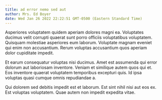 ```yaml
---
title: ad error nemo sed aut
author: Mrs. Ed Boyer
date: Wed Jan 26 2022 22:22:51 GMT-0500 (Eastern Standard Time)
---
```

Asperiores voluptatem quidem aperiam dolores magni ea. Voluptates ducimus velit corrupti quaerat sunt porro officiis voluptatibus voluptatem. Quisquam molestiae asperiores eum laborum. Voluptate magnam eveniet qui enim non accusantium. Rerum voluptas accusantium quos aperiam dolor cupiditate impedit.

 Et earum consequatur voluptas nisi ducimus. Amet est assumenda qui error dolorum aut laboriosam inventore. Veniam et similique autem quos qui et. Eos inventore quaerat voluptatem temporibus excepturi quis. Id ipsa voluptas quasi cumque omnis repudiandae a.

 Qui dolorem sed debitis impedit est et laborum. Est sint nihil nisi aut eos ex. Est voluptas voluptatem. Quae autem non impedit expedita vitae.